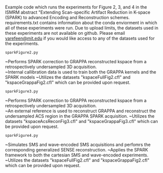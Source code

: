 Example code which runs the experiments for Figure 2, 3, and 4 in the ISMRM abstract "Extending Scan-specific Artifact Reduction in K-space (SPARK) to advanced Encoding and Reconstruction schemes.  requirements.txt contains information about the conda enviorment in which all of these experiments were run.  Due to upload limits, the datasets used in these experiments are not available on github.  Please email yarefeen@mit.edu if you would like access to any of the datasets used for the experiments.  

~~~~~~~~~~~~~~~
sparkFigure2.py
~~~~~~~~~~~~~~~
~Performs SPARK correction to GRAPPA reconstructed kspace from a retrospectively undersampled 3D acquisition.  
~Internal callibration data is used to train both the GRAPPA kernels and the SPARK models
~Utilizes the datasets "kspaceFullFig2.cfl" and "kspaceGrappaFig2.cfl" which can be provided upon request.

~~~~~~~~~~~~~~~
sparkFigure3.py
~~~~~~~~~~~~~~~
~Performs SPARK correction to GRAPPA reconstructed kspace from a retrospectively undersampled 3D acquisition.  
~An external reference is used to reconstruct GRAPPA and reconstruct the undersampled ACS region in the GRAPPA SPARK acquisition.
~Utilizes the datasets "kspaceAcsReconFig3.cfl" and "kspaceGrappaFig3.cfl" which can be provided upon request.


~~~~~~~~~~~~~~~
sparkFigure4.py
~~~~~~~~~~~~~~~
~Simulates SMS and wave-encoded SMS acquisitions and perfomrs the corresponding generalized SENSE reconstruction.
~Applies the SPARK framework to both the cartesian SMS and wave-encoded experiments.
~Utilizes the datasets "kspaceFullFig2.cfl" and "kspaceGrappaFig2.cfl" which can be provided upon request.

